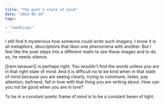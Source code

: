 ```yaml
---
title: "The poet's state of mind"
date: "2023-05-19"
tags:

- "seedlings"
---
```


I still find it mysterious how someone could write such imagery. I know it is all metaphors, descriptions that liken one phenomena with another. But I feel like the poet steps into a different realm to see these images and to do so, he needs silence.

[[rem tanauan]] is perhaps right. You wouldn't find the words unless you are in that right state of mind. And it is difficult no to be kind when in that state of mind because you are seeing clearly, trying to commune, listen, pay attention, befriend, fall in love with that thing you are writing about. How can you not be good when you are in love?

To be in a constant poetic frame of mind is to be a constant beam of light.